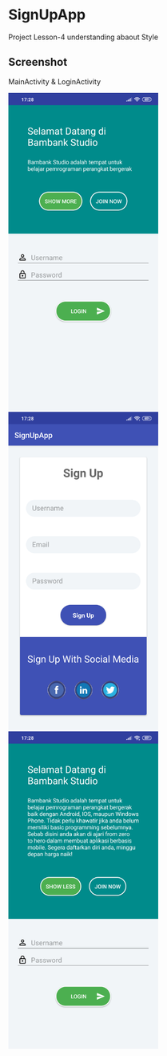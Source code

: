 # SignUpApp
Project Lesson-4 understanding abaout Style

## Screenshot

MainActivity & LoginActivity

<img src="asset/Screenshot_2019-10-18-17-28-26-212_com.derysudrajat.signupapp.png" width="300"> <img src="asset/Screenshot_2019-10-18-17-28-28-927_com.derysudrajat.signupapp.png" width="300"> <img src="asset/Screenshot_2019-10-18-17-28-31-347_com.derysudrajat.signupapp.png" width="300">

